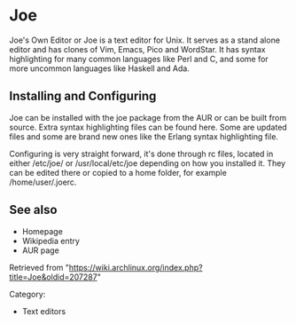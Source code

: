 Joe
===

Joe's Own Editor or Joe is a text editor for Unix. It serves as a stand
alone editor and has clones of Vim, Emacs, Pico and WordStar. It has
syntax highlighting for many common languages like Perl and C, and some
for more uncommon languages like Haskell and Ada.

Installing and Configuring
--------------------------

Joe can be installed with the joe package from the AUR or can be built
from source. Extra syntax highlighting files can be found here. Some are
updated files and some are brand new ones like the Erlang syntax
highlighting file.

Configuring is very straight forward, it's done through rc files,
located in either /etc/joe/ or /usr/local/etc/joe depending on how you
installed it. They can be edited there or copied to a home folder, for
example /home/user/.joerc.

See also
--------

-   Homepage
-   Wikipedia entry
-   AUR page

Retrieved from
"https://wiki.archlinux.org/index.php?title=Joe&oldid=207287"

Category:

-   Text editors
